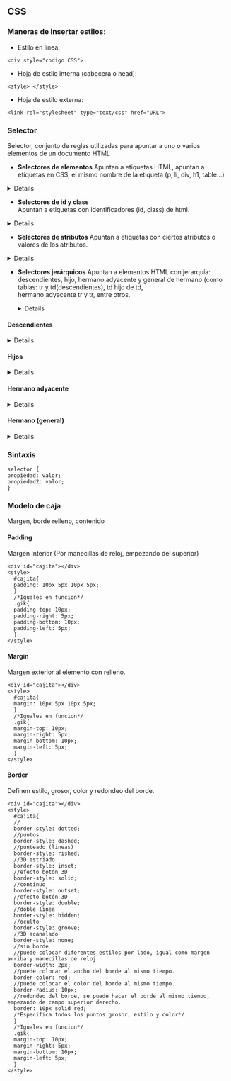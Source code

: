 ## CSS
### Maneras de insertar estilos:
* Estilo en línea:

```
<div style="codigo CSS">
```
* Hoja de estilo interna (cabecera o head):

```
<style> </style>
```
* Hoja de estilo externa:

```
<link rel="stylesheet" type="text/css" href="URL">
```
### Selector
Selector, conjunto de reglas utilizadas para apuntar a uno o varios elementos de un documento HTML  
* **Selectores de elementos**
Apuntan a etiquetas HTML, apuntan a etiquetas en CSS, el mismo nombre de la etiqueta (p, li, div, h1, table...)
<details>
  
**HTML**
```
  <h1>Prueba</h1>
  <div>
    <p>Se va a modificar esta sección</p>
    <span></span>
    <table></table>
  </div>
```
**CSS**
```
div, p, span, table{
...
}
```
</details>

* **Selectores de id y class**  
Apuntan a etiquetas con identificadores (id, class) de html. 

<details>

**HTML**
```
<div id="mild"></div> 
<div class="miClass"></div>
```
**CSS**
```
#mild{
atributo1: valor;
atributo2: valor;
}

.miClass{
atributo1: valor;
atributo2: valor;
}

```
</details>

* **Selectores de atributos**
Apuntan a etiquetas con ciertos atributos o valores de los atributos. 
<details>

**HTML**
```
<a title="titulo">

<img title="flor sd">

<img title="flor gam">

<img title="hola-1">

<img title="hola-2">

<img title="holatres">

<img title="primeravez">

<img title="segundavez">

<img title="otravez">
```
**CSS**
```
#mild{
a[title]{
//Apunta al atributo title de la etiqueta a.

[title="titulo"]{
//valor de su atributo es titulo.
}

a[title="titulo"]{
//valor de su atributo es titulo y tiene la etiqueta a.
}

[title~="flor"]{
//Selecciona las etiquetas que contienen flor como palabra
} 
[title|="hola"]{
//Toma hola-1 hola-2, holatres no lo toma, porque no considera la palabra.
//Primera palabra
}
[title^="hola"]{
//Toma hola-1, hola-2 y holatres 
//Primera valor específico
}
[title$="vez"]{
//Toma hola-1, hola-2 y holatres 
//Terminen con un valor específico, todos los que terminan en vez.
}
[title*="ol"]{
//Toma hola-1, hola-2 y holatres 
//Contienen el valor en específico, no una palabra.
}
```
  
</details>

* **Selectores jerárquicos**
Apuntan a elementos HTML con jerarquía: descendientes, hijo, hermano adyacente y general de hermano (como tablas: tr y td(descendientes), td hijo de td,  
hermano adyacente tr y tr, entre otros.
  
  <details>

#### Descendientes
<details>
  
Toma a los elementos que se encuentren dentro de la etiqueta.  
  **HTML**
```
<div>
  <div><p></p></div>
  <span><p></p><p></p></span>
 <div>
   <p>Este no</p>
```
**CSS**
```
div p{
   //toma los elementos p que tienen un div como antecesor
   }
```
</details>
  
#### Hijos
<details>
  
Toma a los elementos que prosiguen inmediatamente del padre 
  **HTML**
```
<div>
  <div><p>Solo este elemento</p></div>
  <span><p>No</p><p>NO</p></span>
 <div>
   <p>Este no</p>
```
**CSS**
```
div > p{
   //toma los elementos p que tienen un div como padre
   }
```
</details>

#### Hermano adyacente
  <details>
  
Toma a los elementos que están de manera inmediata a su hermano 
  **HTML**
```
<div>
  <div><p>NO</p></div>
  <span><p>No</p><p>NO</p></span>
 <div>
 <p>Este SI </p>
 <p>Este no</p>
```
**CSS**
```
div + p{
   //toma los elementos p que tienen antes un div. 
   }
```
</details>
  
#### Hermano (general)
  <details>
  
Toma a los elementos que están al mismo nivel
  **HTML**
```
<div>
  <div><p>Solo este elemento</p></div>
  <span><p>No</p><p>NO</p></span>
 <div>
 <p>Este si</p>
```
**CSS**
```
div ~ p{
   //toma los elementos p que tienen antes un div. 
   }
```
</details>
   </details>



### Sintaxis

```
selector {
propiedad: valor;
propiedad2: valor;
}
```
### Modelo de caja
Margen, borde relleno, contenido

#### Padding
Margen interior (Por manecillas de reloj, empezando del superior)
```
<div id="cajita"></div>
<style>
  #cajita{
  padding: 10px 5px 10px 5px;
  }
  /*Iguales en funcion*/
  .gik{
  padding-top: 10px;
  padding-right: 5px;
  padding-bottom: 10px;
  padding-left: 5px;
  }
</style>
```
#### Margin
Margen exterior al elemento con relleno.
```
<div id="cajita"></div>
<style>
  #cajita{
  margin: 10px 5px 10px 5px;
  }
  /*Iguales en funcion*/
  .gik{
  margin-top: 10px;
  margin-right: 5px;
  margin-bottom: 10px;
  margin-left: 5px;
  }
</style>
```
#### Border
Definen estilo, grosor, color y redondeo del borde.
```
<div id="cajita"></div>
<style>
  #cajita{
  //
  border-style: dotted;
  //puntos
  border-style: dashed;
  //punteado (lineas)
  border-style: rished;
  //3D estriado
  border-style: inset;
  //efecto botón 3D
  border-style: solid;
  //continuo
  border-style: outset;
  //efecto botón 3D
  border-style: double;
  //doble linea
  border-style: hidden;
  //oculto
  border-style: groove;
  //3D acanalado
  border-style: none;
  //sin borde
  //puede colocar diferentes estilos por lado, igual como margen arriba y manecillas de reloj
  border-width: 2px;
  //puede colocar el ancho del borde al mismo tiempo.
  border-color: red;
  //puede colocar el color del borde al mismo tiempo.
  border-radius: 10px;
  //redondeo del borde, se puede hacer el borde al mismo tiempo, empezando de campo superior derecho. 
  border: 10px solid red;
  /*Especifica todos los puntos grosor, estilo y color*/
  }
  /*Iguales en funcion*/
  .gik{
  margin-top: 10px;
  margin-right: 5px;
  margin-bottom: 10px;
  margin-left: 5px;
  }
</style>
```
